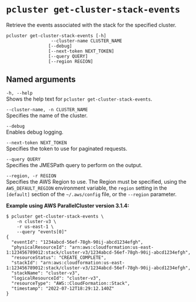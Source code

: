 # `pcluster get-cluster-stack-events`<a name="pcluster.get-cluster-stack-events-v3"></a>

Retrieve the events associated with the stack for the specified cluster\.

```
pcluster get-cluster-stack-events [-h] 
                 --cluster-name CLUSTER_NAME
                [--debug]
                [--next-token NEXT_TOKEN]
                [--query QUERY]
                [--region REGION]
```

## Named arguments<a name="pcluster-v3.get-cluster-stack-events.namedargs"></a>

`-h, --help`  
Shows the help text for `pcluster get-cluster-stack-events`\.

`--cluster-name, -n CLUSTER_NAME`  
Specifies the name of the cluster\.

`--debug`  
Enables debug logging\.

`--next-token NEXT_TOKEN`  
Specifies the token to use for paginated requests\.

`--query QUERY`  
Specifies the JMESPath query to perform on the output\.

`--region, -r REGION`  
Specifies the AWS Region to use\. The Region must be specified, using the `AWS_DEFAULT_REGION` environment variable, the `region` setting in the `[default]` section of the `~/.aws/config` file, or the `--region` parameter\.

**Example using AWS ParallelCluster version 3\.1\.4:**

```
$ pcluster get-cluster-stack-events \
    -n cluster-v3 \
    -r us-east-1 \
    --query "events[0]"
{
  "eventId": "1234abcd-56ef-78gh-90ij-abcd1234efgh",
  "physicalResourceId": "arn:aws:cloudformation:us-east-1:123456789012:stack/cluster-v3/1234abcd-56ef-78gh-90ij-abcd1234efgh",
  "resourceStatus": "CREATE_COMPLETE",
  "stackId": "arn:aws:cloudformation:us-east-1:123456789012:stack/cluster-v3/1234abcd-56ef-78gh-90ij-abcd1234efgh",
  "stackName": "cluster-v3",
  "logicalResourceId": "cluster-v3",
  "resourceType": "AWS::CloudFormation::Stack",
  "timestamp": "2022-07-12T18:29:12.140Z"
}
```